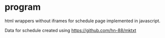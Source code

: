 # program
html wrappers without iframes for schedule page implemented in javascript.

Data for schedule created using
https://github.com/hn-88/mktxt
